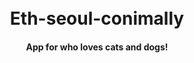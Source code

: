 <h1 align="center">
    <br>
    Eth-seoul-conimally
</h1>
<h4 align="center">
 App for who loves cats and dogs!
</h4>
